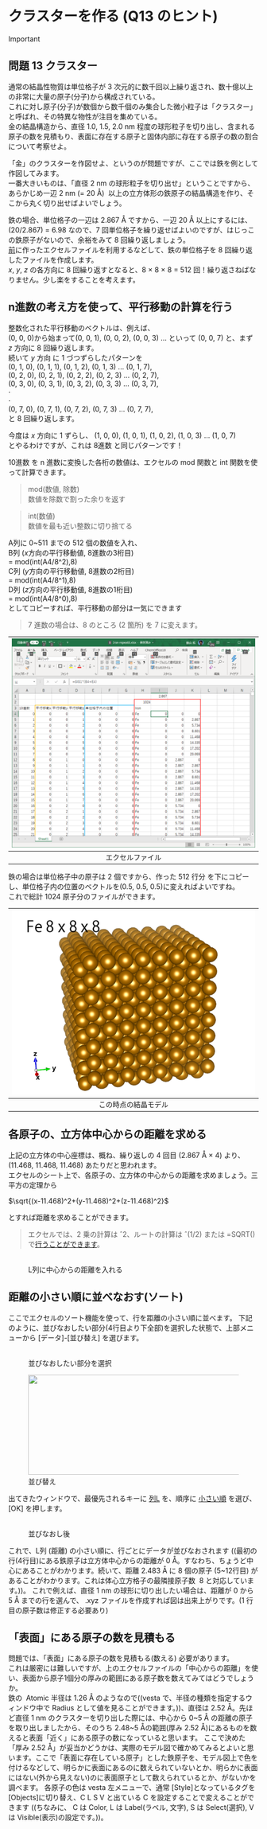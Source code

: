 # クラスターを作る (Q13 のヒント)

>[!important]
>## 問題 13 クラスター
>通常の結晶性物質は単位格子が 3 次元的に数千回以上繰り返され、数十億以上の非常に大量の原子(分子)から構成されている。  
>これに対し原子(分子)が数個から数千個のみ集合した微小粒子は「クラスター」と呼ばれ、その特異な物性が注目を集めている。  
>金の結晶構造から、直径 1.0, 1.5, 2.0 nm 程度の球形粒子を切り出し、含まれる原子の数を見積もり、表面に存在する原子と固体内部に存在する原子の数の割合について考察せよ。

「金」のクラスターを作図せよ、というのが問題ですが、ここでは鉄を例として作図してみます。  
一番大きいものは、「直径 2 nm の球形粒子を切り出せ」ということですから、あらかじめ一辺 2 nm (= 20 Å)  以上の立方体形の鉄原子の結晶構造を作り、そこから丸く切り出せばよいでしょう。

鉄の場合、単位格子の一辺は 2.867 Å ですから、一辺 20 Å 以上にするには、(20/2.867) = 6.98 なので、7 回単位格子を繰り返せばよいのですが、はじっこの鉄原子がないので、余裕をみて 8 回繰り返しましょう。  
[前](solid.md)に作ったエクセルファイルを利用するなどして、鉄の単位格子を 8 回繰り返したファイルを作成します。  
*x*, *y*, *z* の各方向に 8 回繰り返すとなると、8 × 8 × 8 = 512 回！繰り返さねばなりません。少し楽をすることを考えます。  


## n進数の考え方を使って、平行移動の計算を行う

整数化された平行移動のベクトルは、例えば、  
(0, 0, 0)から始まって(0, 0, 1), (0, 0, 2), (0, 0, 3) ... といって (0, 0, 7) と、まず *z* 方向に 8 回繰り返します。  
続いて *y* 方向 に 1 づつずらしたパターンを  
(0, 1, 0), (0, 1, 1), (0, 1, 2), (0, 1, 3) ... (0, 1, 7),   
(0, 2, 0), (0, 2, 1), (0, 2, 2), (0, 2, 3) ... (0, 2, 7),  
(0, 3, 0), (0, 3, 1), (0, 3, 2), (0, 3, 3) ... (0, 3, 7),  
⋅  
⋅  
(0, 7, 0), (0, 7, 1), (0, 7, 2), (0, 7, 3) ... (0, 7, 7),  
と 8 回繰り返します。  

今度は *x* 方向に 1 ずらし、
(1, 0, 0), (1, 0, 1), (1, 0, 2), (1, 0, 3) ... (1, 0, 7)  
とやるわけですが、これは 8進数 と同じパターンです！  

10進数 を n 進数に変換した各桁の数値は、エクセルの mod 関数と int 関数を使って計算できます。

>mod(数値, 除数)  
>数値を除数で割った余りを返す

>int(数値)  
>数値を最も近い整数に切り捨てる

A列に 0~511 までの 512 個の数値を入れ、  
B列 (*x*方向の平行移動値, 8進数の3桁目)  
= mod(int(A4/8^2),8)  
C列 (*y*方向の平行移動値, 8進数の2桁目)  
= mod(int(A4/8^1),8)  
D列 (*z*方向の平行移動値, 8進数の1桁目)  
= mod(int(A4/8^0),8)  
としてコピーすれば、平行移動の部分は一気にできます 

>7 進数の場合は、8 のところ (2 箇所) を 7 に変えます。

|<img src="/img/iron-repeat8.png" alt="" />|
|:---:|
|エクセルファイル|

鉄の場合は単位格子中の原子は 2 個ですから、作った 512 行分 を下にコピーし、単位格子内の位置のベクトルを(0.5, 0.5, 0.5)に変えればよいですね。  
これで総計 1024 原子分のファイルができます。

|<img src="/img/Iron-repeat8-model-1.png" alt="" />|
|:---:|
|この時点の結晶モデル|


## 各原子の、立方体中心からの距離を求める
上記の立方体の中心座標は、概ね、繰り返しの 4 回目 (2.867 Å × 4) より、  
(11.468, 11.468, 11.468) あたりだと思われます。  
エクセルのシート上で、各原子の、立方体の中心からの距離を求めましょう。三平方の定理から

$`\sqrt{(x-11.468)^2+(y-11.468)^2+(z-11.468)^2}`$

とすれば距離を求めることができます。  

>エクセルでは、2 乗の計算は ˆ2、ルートの計算は ˆ(1/2) または =SQRT() で[行うことができます](/tips/excelfunc.md)。


<!-- wp:image {"id":194513,"sizeSlug":"large"} -->
<figure class="wp-block-image size-large"><img src="http://science.shinshu-u.ac.jp/~tiiyama/wp-content/uploads/2019/07/distance.png" alt="" class="wp-image-194513"/><figcaption>L列に中心からの距離を入れる</figcaption></figure>
<!-- /wp:image -->

<!-- wp:heading -->
<h2>距離の小さい順に並べなおす(ソート)</h2>
<!-- /wp:heading -->

<!-- wp:tadv/classic-paragraph -->
ここでエクセルのソート機能を使って、行を距離の小さい順に並べます。
下記のように、並びなおしたい部分(4行目より下全部)を選択した状態で、上部メニューから [データ]-[並び替え] を選びます。
<!-- /wp:tadv/classic-paragraph -->

<!-- wp:image {"id":194515,"sizeSlug":"large"} -->
<figure class="wp-block-image size-large"><img src="http://science.shinshu-u.ac.jp/~tiiyama/wp-content/uploads/2019/07/before-sort.png" alt="" class="wp-image-194515"/><figcaption>並びなおしたい部分を選択</figcaption></figure>
<!-- /wp:image -->

<!-- wp:image {"id":194517,"width":576,"height":201,"sizeSlug":"large"} -->
<figure class="wp-block-image size-large is-resized"><img src="http://science.shinshu-u.ac.jp/~tiiyama/wp-content/uploads/2019/07/sort.png" alt="" class="wp-image-194517" width="576" height="201"/><figcaption>並び替え</figcaption></figure>
<!-- /wp:image -->

<!-- wp:tadv/classic-paragraph -->
出てきたウィンドウで、最優先されるキーに [列L](距離) を、順序に [小さい順](昇順) を選び、[OK] を押します。
<!-- /wp:tadv/classic-paragraph -->

<!-- wp:image {"id":194518,"sizeSlug":"large"} -->
<figure class="wp-block-image size-large"><img src="http://science.shinshu-u.ac.jp/~tiiyama/wp-content/uploads/2019/07/after-sort.png" alt="" class="wp-image-194518"/><figcaption>並びなおし後</figcaption></figure>
<!-- /wp:image -->

<!-- wp:tadv/classic-paragraph -->
これで、L列 (距離) の小さい順に、行ごとにデータが並びなおされます ((最初の行(4行目)にある鉄原子は立方体中心からの距離が 0 Å。すなわち、ちょうど中心にあることがわかります。続いて、距離 2.483 Å に 8 個の原子 (5~12行目) があることがわかります。これは体心立方格子の最隣接原子数&nbsp; 8 と対応しています。))。
これで例えば、直径 1 nm の球形に切り出したい場合は、距離が 0 から 5 Å までの行を選んで、 .xyz ファイルを作成すれば図は出来上がりです。(1 行目の原子数は修正する必要あり)&nbsp;
<!-- /wp:tadv/classic-paragraph -->

<!-- wp:heading -->
<h2>「表面」にある原子の数を見積もる</h2>
<!-- /wp:heading -->

<!-- wp:tadv/classic-paragraph -->
問題では、「表面」にある原子の数を見積もる(数える) 必要があります。<br>これは厳密には難しいですが、上のエクセルファイルの「中心からの距離」を使い、表面から原子1個分の厚みの範囲にある原子数を数えてみてはどうでしょうか。<br>鉄の&nbsp; Atomic 半径は 1.26 Å のようなので((vesta で、半径の種類を指定するウィンドウ中で Radius として値を見ることができます。))、直径は 2.52 Å。先ほど直径 1 nm のクラスターを切り出した際には、中心から 0~5 Å の距離の原子を取り出しましたから、そのうち 2.48~5 Åの範囲(厚み 2.52 Å)にあるものを数えると表面「近く」にある原子の数になっていると思います。
ここで決めた「厚み 2.52 Å」が妥当かどうかは、実際のモデル図で確かめてみるとよいと思います。ここで「表面に存在している原子」とした鉄原子を、モデル図上で色を付けるなどして、明らかに表面にあるのに数えられていないとか、明らかに表面にはない(外から見えない)のに表面原子として数えられているとか、がないかを調べます。
各原子の色は vesta 左メニューで、通常 [Style]となっているタグを [Objects]に切り替え、C L S V と出ている C を設定することで変えることができます ((ちなみに、 C は Color, L は Label(ラベル, 文字), S は Select(選択), V は Visible(表示)の設定です。))。
